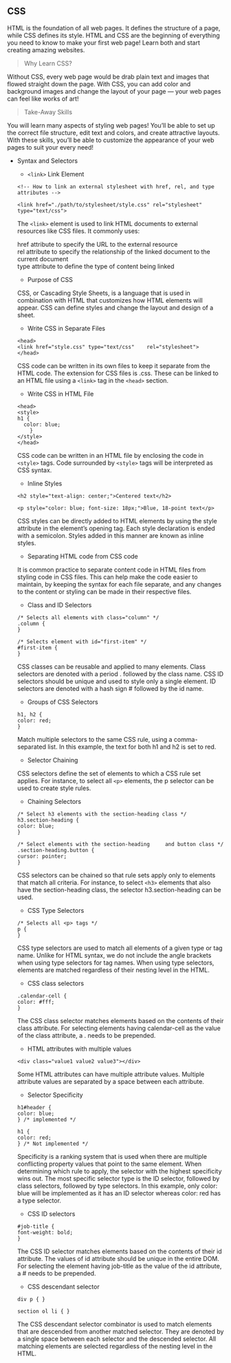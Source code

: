 ## CSS

HTML is the foundation of all web pages. It defines the structure of a page, while CSS defines its style. HTML and CSS are the beginning of everything you need to know to make your first web page! Learn both and start creating amazing websites.

> Why Learn CSS?

Without CSS, every web page would be drab plain text and images that flowed straight down the page. With CSS, you can add color and background images and change the layout of your page — your web pages can feel like works of art!

> Take-Away Skills

You will learn many aspects of styling web pages! You’ll be able to set up the correct file structure, edit text and colors, and create attractive layouts. With these skills, you’ll be able to customize the appearance of your web pages to suit your every need!

* Syntax and Selectors 
    * `<link>` Link Element
    ```
    <!-- How to link an external stylesheet with href, rel, and type attributes -->
 
    <link href="./path/to/stylesheet/style.css" rel="stylesheet" type="text/css">
    ```
    The `<link>` element is used to link HTML documents to external resources like CSS files. It commonly uses:

    href attribute to specify the URL to the external resource <br>
    rel attribute to specify the relationship of the linked document to the current document <br>
    type attribute to define the type of content being linked <br>

    * Purpose of CSS
    
    CSS, or Cascading Style Sheets, is a language that is used in combination with HTML that customizes how HTML elements will appear. CSS can define styles and change the layout and design of a sheet.

    * Write CSS in Separate Files
    ```
    <head>
    <link href="style.css" type="text/css"    rel="stylesheet">
    </head>
    ```
    CSS code can be written in its own files to keep it separate from the HTML code. The extension for CSS files is .css. These can be linked to an HTML file using a `<link>` tag in the `<head>` section.
   
    * Write CSS in HTML File
    ```
    <head>
    <style>
    h1 {
      color: blue;
        }
    </style>
    </head>
    ```
    CSS code can be written in an HTML file by enclosing the code in `<style>` tags. Code surrounded by `<style>` tags will be interpreted as CSS syntax.
    
    * Inline Styles
    ```
    <h2 style="text-align: center;">Centered text</h2>
 
    <p style="color: blue; font-size: 18px;">Blue, 18-point text</p>
    ```
    CSS styles can be directly added to HTML elements by using the style attribute in the element’s opening tag. Each style declaration is ended with a semicolon. Styles added in this manner are known as inline styles.

    * Separating HTML code from CSS code

    It is common practice to separate content code in HTML files from styling code in CSS files. This can help make the code easier to maintain, by keeping the syntax for each file separate, and any changes to the content or styling can be made in their respective files.

    * Class and ID Selectors
    ```
    /* Selects all elements with class="column" */
    .column {
    }
 
    /* Selects element with id="first-item" */
    #first-item {
    }
    ```
    CSS classes can be reusable and applied to many elements. Class selectors are denoted with a period . followed by the class name. CSS ID selectors should be unique and used to style only a single element. ID selectors are denoted with a hash sign # followed by the id name.

    * Groups of CSS Selectors
    ```
    h1, h2 {
    color: red;
    }
    ```
    Match multiple selectors to the same CSS rule, using a comma-separated list. In this example, the text for both h1 and h2 is set to red.

    * Selector Chaining

    CSS selectors define the set of elements to which a CSS rule set applies. For instance, to select all `<p>` elements, the p selector can be used to create style rules.

    * Chaining Selectors
    ```
    /* Select h3 elements with the section-heading class */
    h3.section-heading {
    color: blue;
    }
 
    /* Select elements with the section-heading     and button class */
    .section-heading.button {
    cursor: pointer;
    }
    ```
    CSS selectors can be chained so that rule sets apply only to elements that match all criteria. For instance, to select `<h3>` elements that also have the section-heading class, the selector h3.section-heading can be used.

    * CSS Type Selectors
    ```
    /* Selects all <p> tags */
    p {
    }
    ```
    CSS type selectors are used to match all elements of a given type or tag name. Unlike for HTML syntax, we do not include the angle brackets when using type selectors for tag names. When using type selectors, elements are matched regardless of their nesting level in the HTML.

    * CSS class selectors
    ```
    .calendar-cell {
    color: #fff;
    }
    ```
    The CSS class selector matches elements based on the contents of their class attribute. For selecting elements having calendar-cell as the value of the class attribute, a . needs to be prepended.

    * HTML attributes with multiple values
    ```
    <div class="value1 value2 value3"></div>
    ``` 
    Some HTML attributes can have multiple attribute values. Multiple attribute values are separated by a space between each attribute.

    * Selector Specificity
    ```
    h1#header {
    color: blue;
    } /* implemented */
 
    h1 {
    color: red;
    } /* Not implemented */
    ```
    Specificity is a ranking system that is used when there are multiple conflicting property values that point to the same element. When determining which rule to apply, the selector with the highest specificity wins out. The most specific selector type is the ID selector, followed by class selectors, followed by type selectors. In this example, only color: blue will be implemented as it has an ID selector whereas color: red has a type selector.

    * CSS ID selectors
    ```
    #job-title {
    font-weight: bold;
    }
    ```
    The CSS ID selector matches elements based on the contents of their id attribute. The values of id attribute should be unique in the entire DOM. For selecting the element having job-title as the value of the id attribute, a # needs to be prepended.

    * CSS descendant selector
    ```
    div p { }
 
    section ol li { }
    ```
    The CSS descendant selector combinator is used to match elements that are descended from another matched selector. They are denoted by a single space between each selector and the descended selector. All matching elements are selected regardless of the nesting level in the HTML.